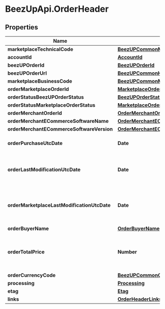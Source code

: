 # BeezUpApi.OrderHeader

## Properties
Name | Type | Description | Notes
------------ | ------------- | ------------- | -------------
**marketplaceTechnicalCode** | [**BeezUPCommonMarketplaceTechnicalCode**](BeezUPCommonMarketplaceTechnicalCode.md) |  | 
**accountId** | [**AccountId**](AccountId.md) |  | 
**beezUPOrderId** | [**BeezUPOrderId**](BeezUPOrderId.md) |  | 
**beezUPOrderUrl** | [**BeezUPCommonHttpUrl**](BeezUPCommonHttpUrl.md) |  | [optional] 
**marketplaceBusinessCode** | [**BeezUPCommonMarketplaceBusinessCode**](BeezUPCommonMarketplaceBusinessCode.md) |  | 
**orderMarketplaceOrderId** | [**MarketplaceOrderId**](MarketplaceOrderId.md) |  | 
**orderStatusBeezUPOrderStatus** | [**BeezUPOrderStatus**](BeezUPOrderStatus.md) |  | 
**orderStatusMarketplaceOrderStatus** | [**MarketplaceOrderStatus**](MarketplaceOrderStatus.md) |  | [optional] 
**orderMerchantOrderId** | [**OrderMerchantOrderId**](OrderMerchantOrderId.md) |  | [optional] 
**orderMerchantECommerceSoftwareName** | [**OrderMerchantECommerceSoftwareName**](OrderMerchantECommerceSoftwareName.md) |  | [optional] 
**orderMerchantECommerceSoftwareVersion** | [**OrderMerchantECommerceSoftwareVersion**](OrderMerchantECommerceSoftwareVersion.md) |  | [optional] 
**orderPurchaseUtcDate** | **Date** | The purchase date of this order | 
**orderLastModificationUtcDate** | **Date** | The last modification UTC date done by BeezUP of this order | 
**orderMarketplaceLastModificationUtcDate** | **Date** | The last modification UTC date done by the marketplace on this order | 
**orderBuyerName** | [**OrderBuyerName**](OrderBuyerName.md) |  | [optional] 
**orderTotalPrice** | **Number** | The total price of this order (corresponding to the amount paid by the customer) | [optional] 
**orderCurrencyCode** | [**BeezUPCommonCurrencyCode**](BeezUPCommonCurrencyCode.md) |  | [optional] 
**processing** | [**Processing**](Processing.md) |  | 
**etag** | [**Etag**](Etag.md) |  | 
**links** | [**OrderHeaderLinks**](OrderHeaderLinks.md) |  | 


